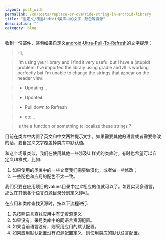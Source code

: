 ```yaml
---
layout: post_wide
permalink: /cn/posts/replace-or-override-string-in-android-library
title: "重定义/覆盖Android类库中的文字，颜色等资源"
description: ""
category: blog
---
```


收到一份邮件，咨询如果自定义[android-Ultra-Pull-To-Refresh](https://github.com/liaohuqiu/android-Ultra-Pull-To-Refresh`)的文字提示：

> Hi, 

>   I'm using your library and I find it very useful but I have a (stupid) problem: I've imported the library using gradle and all is working perfectly but I'm unable to change the strings that appear on the header view:

>    * Updating...

>    * Updated

>    * Pull down to Refresh

>    * etc...

>   Is the a function or something to localize these strings ?

目前在类库中内置了英文和中文两种提示文字。如果需要其他的语言或者需要修改的话，要自定义文字覆盖掉类库中默认值。

和这个场景类似，我们在使用其他一些涉及UI样式的类库时，有时也希望可以自定义UI样式，比如:

1.  如果使用的类库中的一些文案我们需要做汉化，或者做一些修改；
2.  一些配色和应用的配色不太一致。

我们只要在应用项目的values目录中定义相应的值就可以了。如要实现多语言，那么在其他各个语言资源目录分别定义即可。

在应用和类库查找资源时，按以下流程进行:

1.  先按照语言查找应用中有无资源定义
2.  如果没有，采用类库中的同语言资源配置。
3.  如果当前语言没有，则采用应用的默认配置。
4.  如果应用默认配置没有资源配置定义，则使用类库的默认语言配置。
